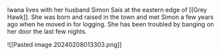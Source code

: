 Iwana lives with her husband Simon Sais at the eastern edge of [[Grey Hawk]].  She was born and raised in the town and met Simon a few years ago when he moved in for logging.  She has been troubled by banging on her door the last few nights.  

![[Pasted image 20240208013303.png]]